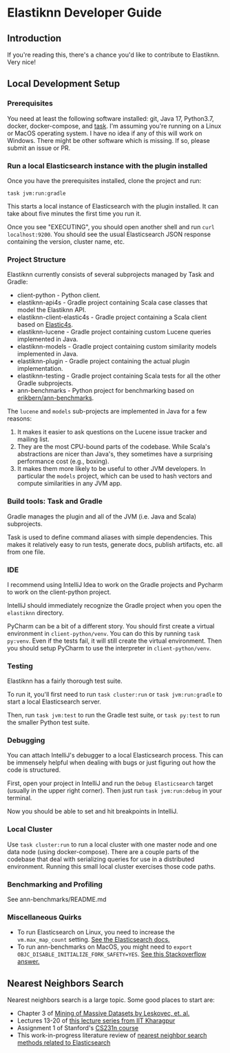 # Elastiknn Developer Guide

## Introduction

If you're reading this, there's a chance you'd like to contribute to Elastiknn. Very nice!

## Local Development Setup

### Prerequisites

You need at least the following software installed: git, Java 17, Python3.7, docker, docker-compose, and [task](https://taskfile.dev).
I'm assuming you're running on a Linux or MacOS operating system. 
I have no idea if any of this will work on Windows.
There might be other software which is missing. 
If so, please submit an issue or PR.

### Run a local Elasticsearch instance with the plugin installed

Once you have the prerequisites installed, clone the project and run:

```
task jvm:run:gradle
```

This starts a local instance of Elasticsearch with the plugin installed. 
It can take about five minutes the first time you run it. 

Once you see "EXECUTING", you should open another shell and run `curl localhost:9200`.
You should see the usual Elasticsearch JSON response containing the version, cluster name, etc.

### Project Structure

Elastiknn currently consists of several subprojects managed by Task and Gradle:

- client-python - Python client.
- elastiknn-api4s - Gradle project containing Scala case classes that model the Elastiknn API.
- elastiknn-client-elastic4s - Gradle project containing a Scala client based on [Elastic4s](https://github.com/sksamuel/elastic4s).
- elastiknn-lucene - Gradle project containing custom Lucene queries implemented in Java.
- elastiknn-models - Gradle project containing custom similarity models implemented in Java.
- elastiknn-plugin - Gradle project containing the actual plugin implementation.
- elastiknn-testing - Gradle project containing Scala tests for all the other Gradle subprojects.
- ann-benchmarks - Python project for benchmarking based on [erikbern/ann-benchmarks](https://github.com/erikbern/ann-benchmarks).

The `lucene` and `models` sub-projects are implemented in Java for a few reasons:

1. It makes it easier to ask questions on the Lucene issue tracker and mailing list.
2. They are the most CPU-bound parts of the codebase. While Scala's abstractions are nicer than Java's, they sometimes 
   have a surprising performance cost (e.g., boxing).
3. It makes them more likely to be useful to other JVM developers. In particular the `models` project, which can be used
   to hash vectors and compute similarities in any JVM app.

### Build tools: Task and Gradle

Gradle manages the plugin and all of the JVM (i.e. Java and Scala) subprojects.

Task is used to define command aliases with simple dependencies.
This makes it relatively easy to run tests, generate docs, publish artifacts, etc. all from one file.

### IDE

I recommend using IntelliJ Idea to work on the Gradle projects and Pycharm to work on the client-python project.

IntelliJ should immediately recognize the Gradle project when you open the `elastiknn` directory.

PyCharm can be a bit of a different story. 
You should first create a virtual environment in `client-python/venv`.
You can do this by running `task py:venv`. Even if the tests fail, it will still create the virtual environment.
Then you should setup PyCharm to use the interpreter in `client-python/venv`. 

### Testing

Elastiknn has a fairly thorough test suite.

To run it, you'll first need to run `task cluster:run` or `task jvm:run:gradle` to start a local Elasticsearch server.

Then, run `task jvm:test` to run the Gradle test suite, or `task py:test` to run the smaller Python test suite.

### Debugging

You can attach IntelliJ's debugger to a local Elasticsearch process.
This can be immensely helpful when dealing with bugs or just figuring out how the code is structured.

First, open your project in IntelliJ and run the `Debug Elasticsearch` target (usually in the upper right corner).
Then just run `task jvm:run:debug` in your terminal.

Now you should be able to set and hit breakpoints in IntelliJ.

### Local Cluster

Use `task cluster:run` to run a local cluster with one master node and one data node (using docker-compose).
There are a couple parts of the codebase that deal with serializing queries for use in a distributed environment.
Running this small local cluster exercises those code paths.

### Benchmarking and Profiling

See ann-benchmarks/README.md

### Miscellaneous Quirks

- To run Elasticsearch on Linux, you need to increase the `vm.max_map_count` setting. [See the Elasticsearch docs.](https://www.elastic.co/guide/en/elasticsearch/reference/current/vm-max-map-count.html)
- To run ann-benchmarks on MacOS, you might need to `export OBJC_DISABLE_INITIALIZE_FORK_SAFETY=YES`. [See this Stackoverflow answer.](https://stackoverflow.com/a/52230415) 

## Nearest Neighbors Search

Nearest neighbors search is a large topic. Some good places to start are:

- Chapter 3 of [Mining of Massive Datasets by Leskovec, et. al.](http://www.mmds.org/)
- Lectures 13-20 of [this lecture series from IIT Kharagpur](https://www.youtube.com/watch?v=06HGoXE6GAs&list=PLbRMhDVUMngekIHyLt8b_3jQR7C0KUCul&index=14)
- Assignment 1 of Stanford's [CS231n course](https://cs231n.github.io/)
- This work-in-progress literature review of [nearest neighbor search methods related to Elasticsearch](https://docs.google.com/document/d/14Z7ZKk9dq29bGeDDmBH6Bsy92h7NvlHoiGhbKTB0YJs/edit)
